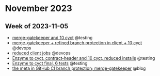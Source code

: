 # November 2023

## Week of 2023-11-05

* [merge-gatekeeper and 10 cyct](https://github.com/helloextend/client/pull/7196) @testing
* [merge-gatekeeper + refined branch protection in client + 10 cyct](https://github.com/helloextend/client/pull/7197) @devops
* [reduced client jobs](https://github.com/helloextend/client/pull/7224) @devops
* [Enzyme to cyct, contract-header and 10 cyct, reduced installs](https://github.com/helloextend/client/pull/7207) @testing
* [Enzyme to cyct final, 6 tests](https://github.com/helloextend/client/pull/7214) @testing
* [the meta in GitHub CI branch protection; merge-gatekeeper](https://www.youtube.com/watch?v=_bMysUawZ3U) @blog

